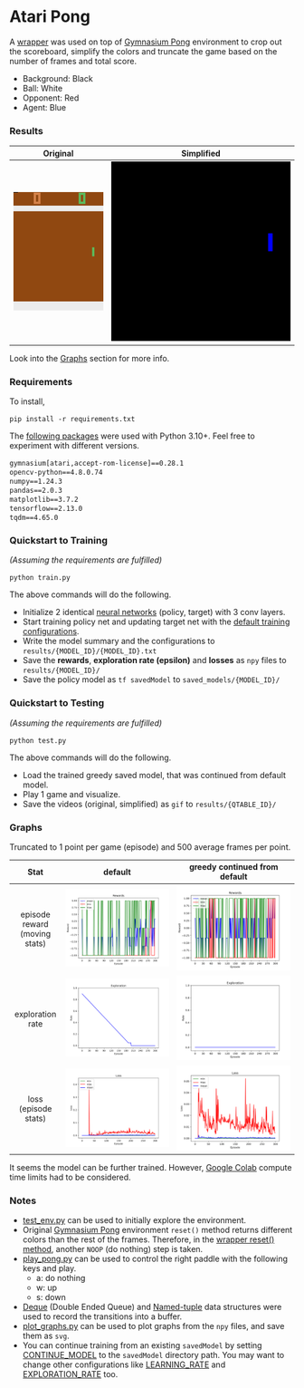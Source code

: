 # Atari Pong

A [wrapper](pongWrapper.py) was used on top of [Gymnasium Pong](https://gymnasium.farama.org/environments/atari/pong/) environment to crop out the scoreboard, simplify the colors and truncate the game based on the number of frames and total score.
- Background: Black
- Ball: White
- Opponent: Red
- Agent: Blue

### Results

|                                    Original                                    |                                  Simplified                                   |
|:------------------------------------------------------------------------------:|:-----------------------------------------------------------------------------:|
| ![](results/pong-conv-greedy-2023-07-20-16-53-20/2023-07-22-06-22-46-orig.gif) | ![](results/pong-conv-greedy-2023-07-20-16-53-20/2023-07-22-06-22-46-mod.gif) |

Look into the [Graphs](#graphs) section for more info.

### Requirements
To install,
```
pip install -r requirements.txt
```
The [following packages](requirements.txt) were used with Python 3.10+. Feel free to experiment with different versions.
```
gymnasium[atari,accept-rom-license]==0.28.1
opencv-python==4.8.0.74
numpy==1.24.3
pandas==2.0.3
matplotlib==3.7.2
tensorflow==2.13.0
tqdm==4.65.0
```

### Quickstart to Training
_(Assuming the requirements are fulfilled)_
```
python train.py
```
The above commands will do the following.
- Initialize 2 identical [neural networks](helpers/dqn_helper.py?plain=1#L38) (policy, target) with 3 conv layers.
- Start training policy net and updating target net with the [default training configurations](helpers/config.py).
- Write the model summary and the configurations to `results/{MODEL_ID}/{MODEL_ID}.txt`
- Save the **rewards**, **exploration rate (epsilon)** and **losses** as `npy` files to `results/{MODEL_ID}/`
- Save the policy model as `tf savedModel` to `saved_models/{MODEL_ID}/`

### Quickstart to Testing
_(Assuming the requirements are fulfilled)_
```
python test.py
```
The above commands will do the following.
- Load the trained greedy saved model, that was continued from default model.
- Play 1 game and visualize.
- Save the videos (original, simplified) as `gif` to `results/{QTABLE_ID}/`

### Graphs
Truncated to 1 point per game (episode) and 500 average frames per point.

|                Stat                |                               default                               |                   greedy continued from default                    |
|:----------------------------------:|:-------------------------------------------------------------------:|:------------------------------------------------------------------:|
| episode reward <br/>(moving stats) |   ![](results/pong-conv-default-2023-07-19-16-41-16/rewards.svg)    |   ![](results/pong-conv-greedy-2023-07-20-16-53-20/rewards.svg)    |
|          exploration rate          | ![](results/pong-conv-default-2023-07-19-16-41-16/explorations.svg) | ![](results/pong-conv-greedy-2023-07-20-16-53-20/explorations.svg) |
|     loss <br/>(episode stats)      |     ![](results/pong-conv-default-2023-07-19-16-41-16/loss.svg)     |     ![](results/pong-conv-greedy-2023-07-20-16-53-20/loss.svg)     |

It seems the model can be further trained. However, [Google Colab](https://colab.research.google.com) compute time limits had to be considered.

### Notes
- [test_env.py](helpers/test_env.py) can be used to initially explore the environment.
- Original [Gymnasium Pong](https://gymnasium.farama.org/environments/atari/pong/) environment `reset()` method returns different colors than the rest of the frames.
Therefore, in the [wrapper reset() method](pongWrapper.py?plain=1#L74), another `NOOP` (do nothing) step is taken.
- [play_pong.py](helpers/play_pong.py) can be used to control the right paddle with the following keys and play.
  - a: do nothing
  - w: up
  - s: down
- [Deque](helpers/dqn_helper.py?plain=1#L20) (Double Ended Queue) and [Named-tuple](helpers/dqn_helper.py?plain=1#L15) data structures were used to record the transitions into a buffer.
- [plot_graphs.py](helpers/plot_graphs.py) can be used to plot graphs from the `npy` files, and save them as `svg`.
- You can continue training from an existing `savedModel` by setting [CONTINUE_MODEL](helpers/config.py?plain=1#L8-L9) to the `savedModel` directory path.
You may want to change other configurations like [LEARNING_RATE](helpers/config.py?plain=1#L16) and [EXPLORATION_RATE](helpers/config.py?plain=1#L34) too.

